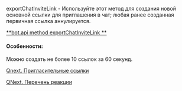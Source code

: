 
exportChatInviteLink - Используйте этот метод для создания новой основной ссылки для приглашения в чат; любая ранее созданная первичная ссылка аннулируется.





[**bot.api method exportChatInviteLink **](https://core.telegram.org/bots/api#exportchatinvitelink)
#### Особенности:

Можно создать не более 10 ссылок за 60 секунд. 



[Qnext. Пригласительные ссылки](/docs-test/ph/QNext-admin-inviteLink-about-09-25)

[QNext. Перечень реакции](/docs-test/ph/QNext-admin-reaction-about-05-01)